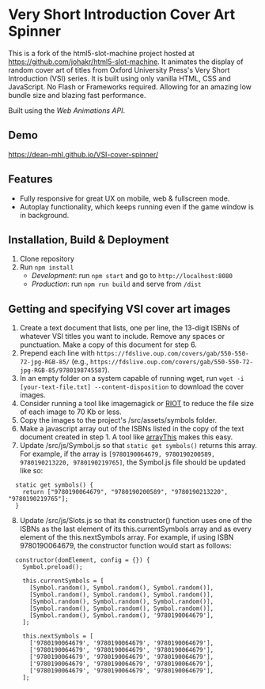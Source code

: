 # Very Short Introduction Cover Art Spinner

This is a fork of the html5-slot-machine project hosted at https://github.com/johakr/html5-slot-machine. It animates the display of random cover art of titles from Oxford University Press's
Very Short Introduction (VSI) series. It is built using only vanilla HTML, CSS and JavaScript.
No Flash or Frameworks required. Allowing for an amazing low bundle size and blazing fast performance.

Built using the _Web Animations API_.

## Demo

https://dean-mhl.github.io/VSI-cover-spinner/

## Features

- Fully responsive for great UX on mobile, web & fullscreen mode.
- Autoplay functionality, which keeps running even if the game window is in background.

## Installation, Build & Deployment

1. Clone repository
2. Run `npm install`
   - _Development_: run `npm start` and go to `http://localhost:8080`
   - _Production_: run `npm run build` and serve from `/dist`

## Getting and specifying VSI cover art images

1. Create a text document that lists, one per line, the 13-digit ISBNs of whatever VSI titles you want to include. Remove any spaces or punctuation. Make a copy of this document for step 6.
2. Prepend each line with `https://fdslive.oup.com/covers/gab/550-550-72-jpg-RGB-85/` (e.g., `https://fdslive.oup.com/covers/gab/550-550-72-jpg-RGB-85/9780198745587`).
3. In an empty folder on a system capable of running wget, run `wget -i [your-text-file.txt] --content-disposition` to download the cover images.
4. Consider running a tool like imagemagick or [RIOT](https://riot-optimizer.com/) to reduce the file size of each image to 70 Kb or less.
5. Copy the images to the project's /src/assets/symbols folder.
6. Make a javascript array out of the ISBNs listed in the copy of the text document created in step 1. A tool like [arrayThis](https://arraythis.com/) makes this easy.
7. Update /src/js/Symbol.js so that `static get symbols()` returns this array. For example, if the array is `[9780190064679, 9780190200589, 9780190213220, 9780190219765]`, the Symbol.js file should be updated like so:

```
  static get symbols() {
    return ["9780190064679", "9780190200589", "9780190213220", "9780190219765"];
  }
```

8. Update /src/js/Slots.js so that its constructor() function uses one of the ISBNs as the last element of its this.currentSymbols array and as every element of the this.nextSymbols array. For example, if using ISBN 9780190064679, the constructor function would start as follows:

```
  constructor(domElement, config = {}) {
    Symbol.preload();

    this.currentSymbols = [
      [Symbol.random(), Symbol.random(), Symbol.random()],
      [Symbol.random(), Symbol.random(), Symbol.random()],
      [Symbol.random(), Symbol.random(), Symbol.random()],
      [Symbol.random(), Symbol.random(), Symbol.random()],
      [Symbol.random(), Symbol.random(), '9780190064679'],
    ];

    this.nextSymbols = [
      ['9780190064679', '9780190064679', '9780190064679'],
      ['9780190064679', '9780190064679', '9780190064679'],
      ['9780190064679', '9780190064679', '9780190064679'],
      ['9780190064679', '9780190064679', '9780190064679'],
      ['9780190064679', '9780190064679', '9780190064679'],
    ];
```
